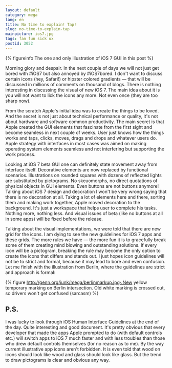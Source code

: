 ```yaml
---
layout: default
category: mega
lang: en
title: No time to explain! Tap!
slug: no-time-to-explain-tap
mainpicture: ios7.jpg
tags: fan fun sick ux 
postid: 3052
---
```




{% figureinfo The one and only illustration of iOS 7 GUI in this post %}



Morning glory and despair. In the next couple of days we will not just get bored with #iOS7 but also annoyed by #iOS7bored. I don't want to discuss certain icons (hey, Safari!) or hipster colored gradients — that will be discussed in millions of comments on thousand of blogs. There is nothing interesting in discussing the visual of new iOS 7. The main idea about it is you will not want to lick the icons any more. Not even once (they are too sharp now).<!--more-->

From the scratch Apple's initial idea was to create the things to be loved. And the secret is not just about technical performance or quality, it's not about hardware and software common productivity. The main secret is that Apple created the GUI elements that fascinate from the first sight and become seamless in next couple of weeks. User  just knows how the things works and taps, clicks, moves, drags and drops and whatever users do. Apple strategy with interfaces in most cases was aimed on making operating system elements seamless and not interfering but supporting the work process.

Looking at iOS 7 beta GUI one can definitely  state movement away from interface itself. Decorative elements are now replaced by functional scenarios. Illustrations on rounded squares with dozens of reflected lights are substituted by pictograms. No skeuomorphs, no direct quotations of physical objects in GUI elements. Even buttons are not buttons anymore! Talking about iOS 7 design and decoration I won't be very wrong saying that there is no decoration at all. Taking a lot of elements here and there, sorting them and making work together, Apple moved decoration to the background. It's just a workspace that helps user to complete his tasks. Nothing more, nothing less. And visual issues of beta (like no buttons at all in some apps) will be fixed before the release.

Talking about the visual implementations, we were told that there are new grid for the icons. I am dying to see the new guidelines for iOS 7 apps and these grids. The more rules we have — the more fun it is to gracefully break some of them creating mind blowing and outstanding solutions. If every icon will be a pictogram, breaking the rule may become the only option to create the icons that differs and stands out. I just hopes icon guidelines will not be to strict and formal, because it may lead to bore and even confusion. Let me finish with the illustration from Berlin, where the guidelines are strict and approach is formal:


{% figure http://genn.org/junk/mega/berlinmarkup.jpg~New yellow temporary marking on Berlin intersection. Old white marking is crossed out, so drivers won't get confused (sarcasm) %}





## P.S.

I was lucky to look through iOS Human Interface Guidelines at the end of the day. Quite interesting and good document. It's pretty obvious that every developer that made the apps Apple prompted to do (with default controls etc.) will switch apps to iOS 7 much faster and with less troubles than those who drew default controls themselves (for no reason as to me). By the way current illustrative app icons aren't forbidden. It is even told that wood on icons should look like wood and glass should look like glass. But the trend to draw pictograms is clear and obvious any way.